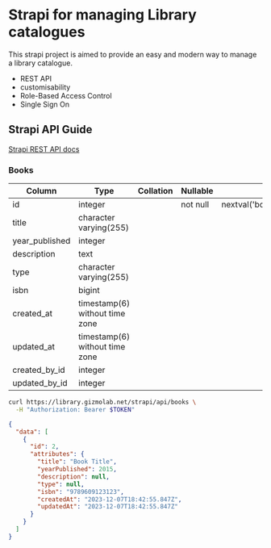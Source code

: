 # Strapi for managing Library catalogues

This strapi project is aimed to provide an easy and modern way to manage a library
catalogue.

- REST API
- customisability
- Role-Based Access Control
- Single Sign On

## Strapi API Guide

[Strapi REST API docs](https://docs.strapi.io/dev-docs/api/rest)

### Books

|     Column     |              Type              | Collation | Nullable |              Default
|----------------|--------------------------------|-----------|----------|----------------------------------
| id             | integer                        |           | not null | nextval('books_id_seq'::regclass)
| title          | character varying(255)         |           |          |
| year_published | integer                        |           |          |
| description    | text                           |           |          |
| type           | character varying(255)         |           |          |
| isbn           | bigint                         |           |          |
| created_at     | timestamp(6) without time zone |           |          |
| updated_at     | timestamp(6) without time zone |           |          |
| created_by_id  | integer                        |           |          |
| updated_by_id  | integer                        |           |          |

```bash
curl https://library.gizmolab.net/strapi/api/books \
  -H "Authorization: Bearer $TOKEN"
```

```json
{
  "data": [
    {
      "id": 2,
      "attributes": {
        "title": "Book Title",
        "yearPublished": 2015,
        "description": null,
        "type": null,
        "isbn": "9789609123123",
        "createdAt": "2023-12-07T18:42:55.847Z",
        "updatedAt": "2023-12-07T18:42:55.847Z"
      }
    }
  ]
}
```
